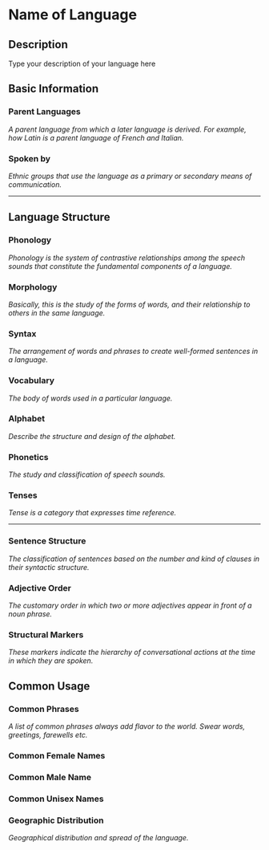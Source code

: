# Name of Language
## Description
Type your description of your language here

## Basic Information
### Parent Languages
*A parent language from which a later language is derived. For example, how Latin is a parent language of French and Italian.*

### Spoken by
*Ethnic groups that use the language as a primary or secondary means of communication.*

---

## Language Structure
### Phonology
*Phonology is the system of contrastive relationships among the speech sounds that constitute the fundamental components of a language.*

###  Morphology
*Basically, this is the study of the forms of words, and their relationship to others in the same language.*

### Syntax
*The arrangement of words and phrases to create well-formed sentences in a language.*

### Vocabulary
*The body of words used in a particular language.*

### Alphabet
*Describe the structure and design of the alphabet.*

### Phonetics
*The study and classification of speech sounds.*

### Tenses
*Tense is a category that expresses time reference.*


---

### Sentence Structure
*The classification of sentences based on the number and kind of clauses in their syntactic structure.*

### Adjective Order
*The customary order in which two or more adjectives appear in front of a noun phrase.*

### Structural Markers
*These markers indicate the hierarchy of conversational actions at the time in which they are spoken.*

## Common Usage
### Common Phrases
*A list of common phrases always add flavor to the world. Swear words, greetings, farewells etc.*

### Common Female Names

### Common Male Name

### Common Unisex Names

### Geographic Distribution
*Geographical distribution and spread of the language.*








